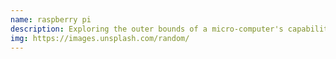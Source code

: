```yaml
---
name: raspberry pi
description: Exploring the outer bounds of a micro-computer's capabilities.
img: https://images.unsplash.com/random/
---
```

